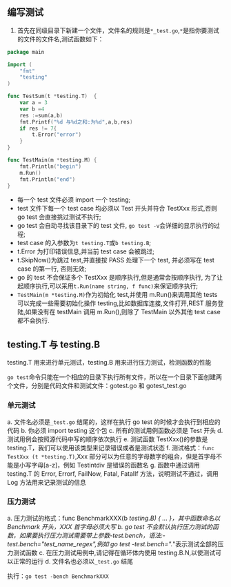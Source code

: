## 编写测试

1. 首先在同级目录下新建一个文件，文件名的规则是`*_test.go`,`*`是指你要测试的文件的文件名,测试函数如下：

```go
package main

import (
    "fmt"
    "testing"
)

func TestSum(t *testing.T)  {
    var a = 3
    var b =4
    res :=sum(a,b)
    fmt.Printf("%d 与%d之和:为%d",a,b,res)
    if res != 7{
        t.Error("error")
    }
}

func TestMain(m *testing.M) {
    fmt.Println("begin")
    m.Run()
    fmt.Println("end")
}
```

- 每一个 test 文件必须 import 一个 testing;
- test 文件下每一个 test case 均必须以 Test 开头并符合 TestXxx 形式,否则 go test 会直接挑过测试不执行;
- go test 会自动寻找该目录下的 test 文件, `go test -v`会详细的显示执行的过程;
- test case 的入参数为`t testing.T`或`b testing.B`;
- t.Error 为打印错误信息,并当前 test case 会被跳过;
- t.SkipNow()为跳过 test,并直接按 PASS 处理下一个 test, 并必须写在 test case 的第一行, 否则无效;
- go 的 test 不会保证多个 TestXxx 是顺序执行,但是通常会按顺序执行, 为了让起顺序执行,可以采用`t.Run(name string, f func)`来保证顺序执行;
- `TestMain(m *testing.M)`作为初始化 test,并使用 m.Run()来调用其他 tests 可以完成一些需要初始化操作 testing,比如数据库连接,文件打开,REST 服务登陆,如果没有在 testMain 调用 m.Run(),则除了 TestMain 以外其他 test case 都不会执行.

## testing.T 与 testing.B

testing.T 用来进行单元测试，testing.B 用来进行压力测试，检测函数的性能

`go test`命令只能在一个相应的目录下执行所有文件，所以在一个目录下面创建两个文件，分别是代码文件和测试文件：gotest.go 和 gotest_test.go

### 单元测试

a. 文件名必须是`_test.go` 结尾的，这样在执行 go test 的时候才会执行到相应的代码
b. 你必须 import testing 这个包
c. 所有的测试用例函数必须是 Test 开头
d. 测试用例会按照源代码中写的顺序依次执行
e. 测试函数 TestXxx()的参数是 testing.T，我们可以使用该类型来记录错误或者是测试状态
f. 测试格式：`func TestXxx (t *testing.T)`,Xxx 部分可以为任意的字母数字的组合，但是首字母不能是小写字母[a-z]，例如 Testintdiv 是错误的函数名
g. 函数中通过调用 testing.T 的 Error, Errorf, FailNow, Fatal, FatalIf 方法，说明测试不通过，调用 Log 方法用来记录测试的信息

### 压力测试

a. 压力测试的格式：func BenchmarkXXX(b _testing.B) { ... }，其中函数命名以 Benchmark 开头，XXX 首字母必须大写
b. go test 不会默认执行压力测试的函数，如果要执行压力测试需要带上参数-test.bench，语法:-test.bench="test_name_regex",例如 go test -test.bench="._"表示测试全部的压力测试函数
c. 在压力测试用例中,请记得在循环体内使用 testing.B.N,以使测试可以正常的运行
d. 文件名也必须以`_test.go` 结尾

执行：`go test -bench BenchmarkXXX`
